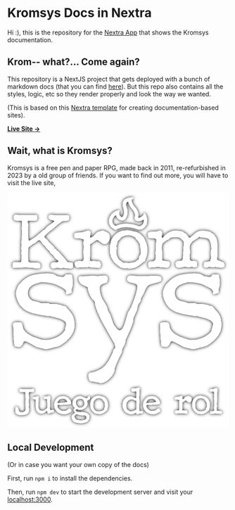 # Kromsys Docs in Nextra
Hi :), this is the repository for the [Nextra App](https://nextra.site/) that shows the Kromsys documentation.

## Krom-- what?... Come again?
This repository is a NextJS project that gets deployed with a bunch of markdown docs (that you can find [here](https://github.com/sebastianpennino/krom_docs_nextra/pages)). But this repo also contains all the styles, logic, etc so they render properly and look the way we wanted.

(This is based on this [Nextra template](https://github.com/shuding/nextra-docs-template) for creating documentation-based sites).

[**Live Site →**](https://kromsys-docs-nextra.vercel.app)

## Wait, what is Kromsys?
Kromsys is a free pen and paper RPG, made back in 2011, re-refurbished in 2023 by a old group of friends. If you want to find out more, you will have to visit the live site,

[![](.github/kromsys.png)](https://kromsys-docs-nextra.vercel.app)

## Local Development
(Or in case you want your own copy of the docs)

First, run `npm i` to install the dependencies.

Then, run `npm dev` to start the development server and visit your [localhost:3000](http://localhost:3000).


